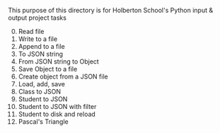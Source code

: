 This purpose of this directory is for Holberton School's Python input & output project tasks <br>

0. Read file <br>
1. Write to a file <br>
2. Append to a file <br>
3. To JSON string <br>
4. From JSON string to Object <br>
5. Save Object to a file <br>
6. Create object from a JSON file <br>
7. Load, add, save <br>
8. Class to JSON <br>
9. Student to JSON <br>
10. Student to JSON with filter <br>
11. Student to disk and reload <br>
12. Pascal's Triangle <br>